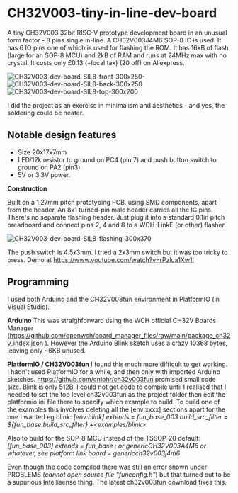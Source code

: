 # CH32V003-tiny-in-line-dev-board
A tiny CH32V003 32bit RISC-V prototype development board in an unusual form factor - 8 pins single in-line.
A CH32V003J4M6 SOP-8 IC is used. It has 6 IO pins one of which is used for flashing the ROM. It has 16kB of flash (large for an SOP-8 MCU) and 2kB of RAM and runs at 24MHz max with no crystal. It costs only £0.13 (+local tax) (20 off) on Aliexpress.

![CH32V003-dev-board-SIL8-front-300x250-](https://github.com/alunmorris/CH32V003-tiny-in-line-dev-board/assets/4630866/c2b6819b-519c-4b03-8c60-0affc5fb05ed)
![CH32V003-dev-board-SIL8-back-300x250](https://github.com/alunmorris/CH32V003-tiny-in-line-dev-board/assets/4630866/2ac84c71-436c-40ab-b0a8-dd1cfc0af197)
![CH32V003-dev-board-SIL8-top-300x200](https://github.com/alunmorris/CH32V003-tiny-in-line-dev-board/assets/4630866/e6b72381-6526-4f45-a96e-5b0269a48633)

I did the project as an exercise in minimalism and aesthetics - and yes, the soldering could be neater.


## Notable design features
* Size 20x17x7mm
* LED/12k resistor to ground on PC4 (pin 7) and push button switch to ground on PA2 (pin3).
* 5V or 3.3V power.

**Construction**

Built on a 1.27mm pitch prototyping PCB. using SMD components, apart from the header. An 8x1 turned-pin male header carries all the IC pins. There's no separate flashing header. Just plug it into a standard 0.1in pitch breadboard and connect pins 2, 4 and 8 to a WCH-LinkE (or other) flasher.

![CH32V003-dev-board-SIL8-flashing-300x370](https://github.com/alunmorris/CH32V003-tiny-in-line-dev-board/assets/4630866/e9b46861-a6f1-4e76-8ba2-29351a3c48b2)

The push switch is 4.5x3mm. I tried a 2x3mm switch but it was too tricky to press.
Demo at https://www.youtube.com/watch?v=rPzlua1Xw1I

## Programming
I used both Arduino and the CH32V003fun environment in PlatformIO (in Visual Studio). 

**Arduino**
This was straighforward using the WCH official CH32V Boards Manager (https://github.com/openwch/board_manager_files/raw/main/package_ch32v_index.json ). However the Arduino Blink sketch uses a crazy 10368 bytes, leaving only ~6KB unused.

**PlatformIO / CH32V003fun**
I found this much more difficult to get working. I hadn't used PlatformIO for a while, and then only with imported Arduino sketches. 
https://github.com/cnlohr/ch32v003fun promised small code size. Blink is only 512B.
I could not get code to compile until I realised that I needed to set the top level ch32v003fun as the project folder then edit the platformio.ini file there to specify which example to build. To build one of the examples this involves deleting all the [env:xxxx] sections apart for the one I wanted eg blink:
_[env:blink]
extends = fun_base_003
build_src_filter = ${fun_base.build_src_filter} +<examples/blink>_

Also to build for the SOP-8 MCU instead of the TSSOP-20 default:
_[fun_base_003]
extends = fun_base
; or genericCH32V003A4M6 or whatever, see platform link
board = genericch32v003j4m6_

Even though the code compiled there was still an error shown under PROBLEMS (_cannot open source file "funconfig.h"_) but that turned out to be a supurious Intellisense thing. The latest ch32v003fun download fixes this.
